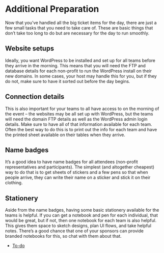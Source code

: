# Additional Preparation

Now that you’ve handled all the big ticket items for the day, there are just a few small tasks that you need to take care of. These are basic things that don’t take too long to do but are necessary for the day to run smoothly.

## Website setups

Ideally, you want WordPress to be installed and set up for all teams before they arrive in the morning. This means that you will need the FTP and database details for each non-profit to run the WordPress install on their new domains. In some cases, your host may handle this for you, but if they do not, make sure to have it sorted out before the day begins.

## Connection details

This is also important for your teams to all have access to on the morning of the event – the websites may be all set up with WordPress, but the teams will need the domain FTP details as well as the WordPress admin login details. Make sure to have all of that information available for each team. Often the best way to do this is to print out the info for each team and have the printed sheet available on their tables when they arrive.

## Name badges

It’s a good idea to have name badges for all attendees (non-profit representatives and participants). The simplest (and altogether cheapest) way to do that is to get sheets of stickers and a few pens so that when people arrive, they can write their name on a sticker and stick it on their clothing.

## Stationery

Aside from the name badges, having some basic stationery available for the teams is helpful. If you can get a notebook and pen for each individual, that would be great, but if not, then one notebook for each team is also helpful. This gives them space to sketch designs, plan UI flows, and take helpful notes. There’s a good chance that one of your sponsors can provide branded notebooks for this, so chat with them about that.

*   [To-do](# "To-do")